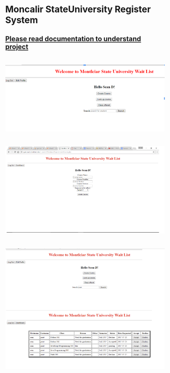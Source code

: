 # Moncalir StateUniversity Register System
 
 <a href="https://github.com/SeanCodeMedia/MoncalirStateUniversity_register_system/blob/main/Documentation.pdf"><h2>Please read documentation to understand project<h2></a>
 
<img src="/MSU database system.png" alt="Alt text" title="MSU Database Project">
<br>
<br>
<img src="/image1.png" alt="Alt text" title="MSU Database Project">
<br>
<br>
<img src="/image2.png" alt="Alt text" title="MSU Database Project">
